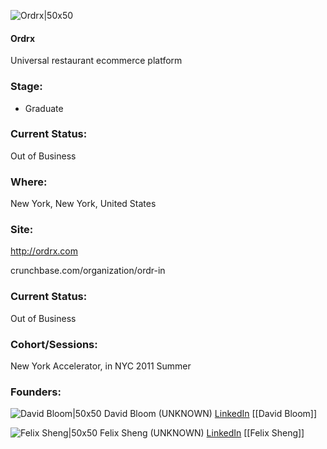 

![Ordrx|50x50](https://apimg.techstars.com/connect/images/image_files/5361/36b5/b776/101b/2a00/0005/original/Ordr.in.jpg)

#### Ordrx
Universal restaurant ecommerce platform

### Stage: 
 - Graduate 

### Current Status: 
Out of Business

### Where:
New York, New York, United States

### Site:
http://ordrx.com



crunchbase.com/organization/ordr-in

### Current Status: 
Out of Business

### Cohort/Sessions: 
New York Accelerator, in NYC 2011 Summer

### Founders: 

![David Bloom|50x50](https://s3.amazonaws.com/photos.angel.co/users/101732-medium_jpg?1337352243) David Bloom (UNKNOWN) [LinkedIn](https://linkedin.com/in/davidbloom01) [[David Bloom]]

![Felix Sheng|50x50](http://www.crunchbase.com/assets/images/resized/0026/2402/262402v1-max-150x150.png) Felix Sheng (UNKNOWN) [LinkedIn](https://linkedin.com/in/felixsheng) [[Felix Sheng]]



